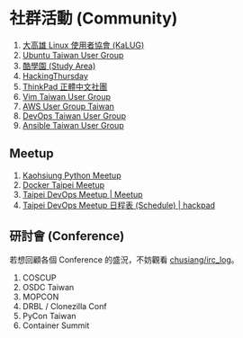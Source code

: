 # 社群活動 (Community)

1. [大高雄 Linux 使用者協會 (KaLUG)](http://kalug.linux.org.tw)
1. [Ubuntu Taiwan User Group](https://www.ubuntu-tw.org/)
1. [酷學園 (Study Area)](http://phorum.study-area.org/)
1. [HackingThursday](http://www.hackingthursday.org/)
1. [ThinkPad 正體中文社團](https://www.facebook.com/groups/thinkpad.zh.hant/)
1. [Vim Taiwan User Group](http://www.vim.tw/)
1. [AWS User Group Taiwan](https://www.facebook.com/groups/awsugtw/)
1. [DevOps Taiwan User Group](https://www.facebook.com/groups/DevOpsTaiwan/)
1. [Ansible Taiwan User Group](http://ansible.tw/#!index.md)

## Meetup

1. [Kaohsiung Python Meetup](http://www.meetup.com/Kaohsiung-Python-Meetup/)
1. [Docker Taipei Meetup](http://www.meetup.com/Docker-Taipei/)
1. [Taipei DevOps Meetup | Meetup](https://www.meetup.com/Taipei-DevOps-Meetup/)
  1. [Taipei DevOps Meetup 日程表 (Schedule) | hackpad](https://taipeidevopsmeetup.hackpad.com/ep/pad/static/64hIE6ms9qP)

## 研討會 (Conference)

若想回顧各個 Conference 的盛況，不妨觀看 [chusiang/irc_log](https://github.com/chusiang/irc_log)。

1. COSCUP
1. OSDC Taiwan
1. MOPCON
1. DRBL / Clonezilla Conf
1. PyCon Taiwan
1. Container Summit

